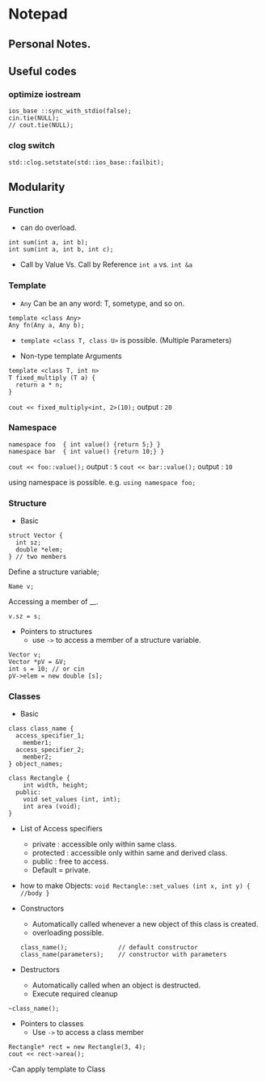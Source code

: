 # Notepad
## Personal Notes.
### 

## Useful codes
### optimize iostream
```
ios_base ::sync_with_stdio(false);
cin.tie(NULL);
// cout.tie(NULL);
```
### clog switch
```
std::clog.setstate(std::ios_base::failbit);
```

## Modularity
### Function
- can do overload. 
```
int sum(int a, int b);
int sum(int a, int b, int c);
```
- Call by Value Vs. Call by Reference
`int a` vs. `int &a`

### Template
- `Any` Can be an any word: T, sometype, and so on.
```
template <class Any>
Any fn(Any a, Any b);
```
- `template <class T, class U>` is possible. (Multiple Parameters)

- Non-type template Arguments
```
template <class T, int n>
T fixed_multiply (T a) {
  return a * n;
}
```
`cout << fixed_multiply<int, 2>(10);`
output : `20`

### Namespace
```
namespace foo  { int value() {return 5;} }
namespace bar  { int value() {return 10;} }
```
`cout << foo::value();` output : `5`
`cout << bar::value();` output : `10`

using namespace is possible. e.g. `using namespace foo;`


### Structure
- Basic
```
struct Vector {
  int sz; 
  double *elem;
} // two members
```
Define a structure variable;
```
Name v;
```
Accessing a member of __.
```
v.sz = s;
```

- Pointers to structures
  - use `->` to access a member of a structure variable.
```
Vector v;
Vector *pV = &V;
int s = 10; // or cin
pV->elem = new double [s];
```

### Classes
- Basic
```
class class_name {
  access_specifier_1;
    member1;
  access_specifier_2;
    member2;
} object_names;
```

```
class Rectangle {
    int width, height;
  public:
    void set_values (int, int);
    int area (void);
}
```

- List of Access specifiers
  - private : accessible only within same class.
  - protected : accessible only within same and derived class.
  - public : free to access.
  - Default = private.

- how to make Objects:
`void Rectangle::set_values (int x, int y) { //body }`

- Constructors
  - Automatically called whenever a new object of this class is created.
  - overloading possible. 
  ```
  class_name();              // default constructor
  class_name(parameters);    // constructor with parameters
  ```

- Destructors
  - Automatically called when an object is destructed.
  - Execute required cleanup
```
~class_name();
```

- Pointers to classes
  - Use `->` to access a class member
```
Rectangle* rect = new Rectangle(3, 4);
cout << rect->area(); 
```

-Can apply template to Class